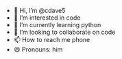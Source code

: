 - 👋 Hi, I’m @cdave5
- 👀 I’m interested in code
- 🌱 I’m currently learning python
- 💞️ I’m looking to collaborate on code
- 📫 How to reach me phone
- 😄 Pronouns: him
